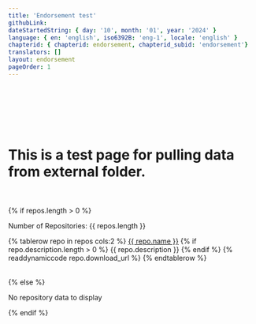 ```yaml
---
title: 'Endorsement test'
githubLink:
dateStartedString: { day: '10', month: '01', year: '2024' }
language: { en: 'english', iso6392B: 'eng-1', locale: 'english' }
chapterid: { chapterid: endorsement, chapterid_subid: 'endorsement'}
translators: []
layout: endorsement
pageOrder: 1
---
```

<br>
<br>
<br>
<br>
<br>

<h1>
This is a test page for pulling data from external folder.
</h1>
<br>
<br>
{% if repos.length > 0 %}
  <p>Number of Repositories: {{ repos.length }}</p>
  <table>
    {% tablerow repo in repos cols:2 %}
      <a href="{{ repo.download_url }}" target="_blank">{{ repo.name }}</a>
      {% if repo.description.length > 0 %}
        {{ repo.description }}
      {% endif %}    
        {% readdynamiccode repo.download_url %}
    {% endtablerow %}
  </table>  
{% else %}
    <p>No repository data to display</p>
{% endif %}